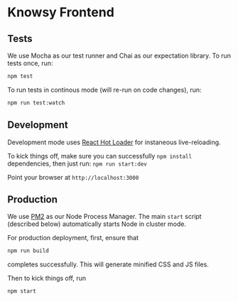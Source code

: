 # Knowsy Frontend

## Tests

We use Mocha as our test runner and Chai as our expectation library. To run tests once, run:

```bash
npm test
```

To run tests in continous mode (will re-run on code changes), run:

```bash
npm run test:watch
```

## Development

Development mode uses [React Hot Loader](http://gaearon.github.io/react-hot-loader/) for instaneous live-reloading.

To kick things off, make sure you can successfully `npm install` dependencies, then just run: `npm run start:dev`

Point your browser at `http://localhost:3000`

## Production

We use [PM2](http://pm2.keymetrics.io/) as our Node Process Manager. The main `start` script (described below)
automatically starts Node in cluster mode.

For production deployment, first, ensure that

```bash
npm run build
```

completes successfully. This will generate minified CSS and JS files.

Then to kick things off, run

```bash
npm start
```

